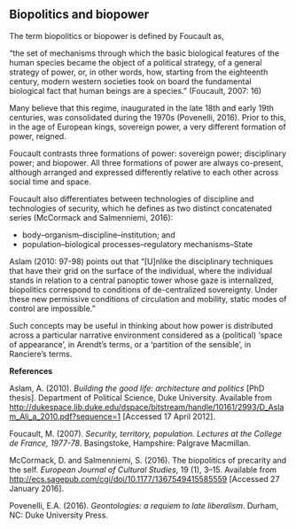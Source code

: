 ## Biopolitics and biopower

The term biopolitics or biopower is defined by Foucault as,

“the set of mechanisms through which the basic biological features of the human species became the object of a political strategy, of a general strategy of power, or, in other words, how, starting from the eighteenth century, modern western societies took on board the fundamental biological fact that human beings are a species.” (Foucault, 2007: 16)

Many believe that this regime, inaugurated in the late 18th and early 19th centuries, was consolidated during the 1970s (Povenelli, 2016). Prior to this, in the age of European kings, sovereign power, a very different formation of power, reigned.

Foucault contrasts three formations of power: sovereign power; disciplinary power; and biopower. All three formations of power are always co-present, although arranged and expressed differently relative to each other across social time and space.

Foucault also differentiates between technologies of discipline and technologies of security, which he defines as two distinct concatenated series (McCormack and Salmenniemi, 2016):

*   body–organism–discipline–institution; and
*   population–biological processes–regulatory mechanisms–State

Aslam (2010: 97-98) points out that “[U]nlike the disciplinary techniques that have their grid on the surface of the individual, where the individual stands in relation to a central panoptic tower whose gaze is internalized, <span id="0.7748926829530968">biopolitics</span> correspond to conditions of de-centralized sovereignty. Under these new permissive conditions of circulation and mobility, static modes of control are impossible.”

Such concepts may be useful in thinking about how power is distributed across a particular narrative environment considered as a (political) ‘space of appearance’, in Arendt’s terms, or a ‘partition of the sensible’, in Ranciere’s terms.

**References**

Aslam, A. (2010). _Building the good life: architecture and politics_ [PhD thesis]. Department of Political Science, Duke University. Available from http://dukespace.lib.duke.edu/dspace/bitstream/handle/10161/2993/D_Aslam_Ali_a_2010.pdf?sequence=1 [Accessed 17 April 2012].

Foucault, M. (2007). _Security, territory, population. Lectures at the College de France, 1977-78_. Basingstoke, Hampshire: Palgrave Macmillan.

McCormack, D. and Salmenniemi, S. (2016). The biopolitics of precarity and the self. _European Journal of Cultural Studies_, 19 (1), 3–15\. Available from http://ecs.sagepub.com/cgi/doi/10.1177/1367549415585559 [Accessed 27 January 2016].

Povenelli, E.A. (2016). _Geontologies: a requiem to late liberalism_. Durham, NC: Duke University Press.

